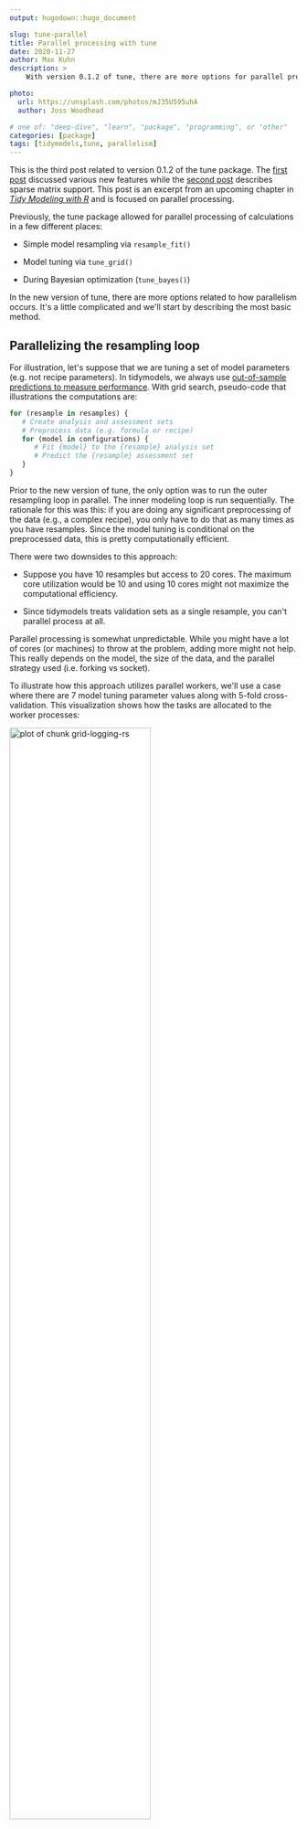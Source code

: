 ```yaml
---
output: hugodown::hugo_document

slug: tune-parallel
title: Parallel processing with tune 
date: 2020-11-27
author: Max Kuhn
description: >
    With version 0.1.2 of tune, there are more options for parallel processing.  

photo:
  url: https://unsplash.com/photos/mJ35U595uhA
  author: Joss Woodhead

# one of: "deep-dive", "learn", "package", "programming", or "other"
categories: [package] 
tags: [tidymodels,tune, parallelism]
---
```




<!--
TODO:
* [ ] Pick category and tags (see existing with `post_tags()`)
* [ ] Find photo & update yaml metadata
* [ ] Create `thumbnail-sq.jpg`; height and width should be equal
* [ ] Create `thumbnail-wd.jpg`; width should be >5x height
* [ ] `hugodown::use_tidy_thumbnail()`
* [ ] Add intro sentence
* [ ] `use_tidy_thanks()`
-->
This is the third post related to version 0.1.2 of the tune package. The [first post]() discussed various new features while the [second post]() describes sparse matrix support. This post is an excerpt from an upcoming chapter in [_Tidy Modeling with R_](https://www.tmwr.org/) and is focused on parallel processing. 

Previously, the tune package allowed for parallel processing of calculations in a few different places: 

* Simple model resampling via `resample_fit()`

* Model tuning via `tune_grid()`

* During Bayesian optimization (`tune_bayes()`)

In the new version of tune, there are more options related to how parallelism occurs. It's a little complicated and we'll start by describing the most basic method. 

## Parallelizing the resampling loop

For illustration, let's suppose that we are tuning a set of model parameters (e.g. not recipe parameters). In tidymodels, we always use [out-of-sample predictions to measure performance](https://www.tmwr.org/resampling.html). With grid search, pseudo-code that illustrations the computations are: 


```r
for (resample in resamples) {
   # Create analysis and assessment sets
   # Preprocess data (e.g. formula or recipe)
   for (model in configurations) {
      # Fit {model} to the {resample} analysis set
      # Predict the {resample} assessment set
   }
}
```

Prior to the new version of tune, the only option was to run the outer resampling loop in parallel. The inner modeling loop is run sequentially. The rationale for this was this: if you are doing any significant preprocessing of the data (e.g., a complex recipe), you only have to do that as many times as you have resamples. Since the model tuning is conditional on the preprocessed data, this is pretty computationally efficient. 

There were two downsides to this approach: 

 * Suppose you have 10 resamples but access to 20 cores. The maximum core utilization would be 10 and using 10 cores might not maximize the computational efficiency.

 * Since tidymodels treats validation sets as a single resample, you can't parallel process at all. 

Parallel processing is somewhat unpredictable. While you might have a lot of cores (or machines) to throw at the problem, adding more might not help. This really depends on the model, the size of the data, and the parallel strategy used (i.e. forking vs socket). 

To illustrate how this approach utilizes parallel workers, we'll use a case where there are 7 model tuning parameter values along with 5-fold cross-validation. This visualization shows how the tasks are allocated to the worker processes:

<img src="figure/grid-logging-rs-1.svg" title="plot of chunk grid-logging-rs" alt="plot of chunk grid-logging-rs" width="70%" />

The code assigns each of the five resamples to their own worker process which, in this case, is a core on a single desktop machine. That worker conducts the preprocessing then loops over the models. The preprocessing happens once per resample. 

In the new version of tune, there is a control option called `parallel_over`. Setting this to a value of `"resamples"` will select this scheme to parallelize the computations. 


## Parallelizing everything

Another option that we can pursue is to take the two loops shown above and merge them into a single loop. 


```r
all_tasks <- crossing(resamples, configurations)

for (iter in all_tasks) {                           
   # Create analysis and assessment sets for {iter}
   # Preprocess data (e.g. formula or recipe)
   # Fit model {iter} to the {iter} analysis set
   # Predict the {iter} assessment set
}
```

With seven models and five resamples there are a total of 35 separate tasks that can be given to the worker processes. Foe this example, that would allow up to 35 cores/machines to run simultaneously. If we had a validation step, this would also enable the model loop to run in parallel. 

The downside to this approach is that the preprocessing is unnecessarily repeated multiple times (depending on how tasks are allocated to the worker processes). 

Taking our previous example, here is what the allocations look like if the 35 tasks are run across 10 cores: 

![plot of chunk grid-logging-all](figure/grid-logging-all-1.svg)

For each resample, the preprocessing is needlessly run six additional times. If the preprocessing is fast, this might be the best approach. 

To enable this approach, the control option is set to `parallel_over = "everything"`. 

## Automatic strategy detection

The default for `parallel_over` is `NULL`. This allows us to check and see if there are multiple resamples. If that is the case, it uses a value of `"resamples"`; otherwise, `"everything"` is used. 

## How much faster are the computations? 

As an example, we tuned a boosted tree with the `xgboost` engine on a data set of 4,000 samples. Five-fold cross-validation was used with 10 candidate models. These data required some baseline preprocessing that did not require any estimation. The preprocessing was handled three different ways:

1. Preprocess the data prior to modeling using a `dplyr` pipeline (labeled as "none" in the plots below).
2. Conduct the same preprocessing using a recipe (shown as "light" preprocessing).
3. With a recipe, add an additional step that has a high computational cost (labeled as "expensive"). 

The first and second preprocessing options are designed to measure the computational cost of the recipe. The third option measures the cost of performing redundant computations with `parallel_over = "everything"`. 

We evaluated this process using variable number of worker processes and using the two `parallel_over` options. The computer has 10 physical cores and 20 virtual cores (via hyper threading). 

Let's consider the raw execution times:

![plot of chunk grid-par-times](figure/grid-par-times-1.svg)

Since there were only five resamples, the number of cores used when `parallel_over = "resamples"` is limited to five. 

Comparing the curves in the first two panels for "none" and "light": 

* There is little difference in the execution times between the panels. This indicates, for these data, there is no real computational penalty for doing the preprocessing steps in a recipe. 

* There is some benefit for using `parallel_over = "everything"` with many cores. However, as shown below, the majority of the benefit of parallel processing occurs in the first five workers.

With the expensive preprocessing step, there is a considerable difference in execution times. Using `parallel_over = "everything"` is problematic since, even using all cores, it never achieves the execution time that `parallel_over = "resamples"` attains with five cores. This is because the costly preprocessing step is unnecessarily repeated in the computational scheme. 

## PSOCK clusters

The primary method for parallel processing on Windows computers uses a PSOCK cluster. From [_Parallel R_](https://www.oreilly.com/library/view/parallel-r/9781449317850/): 

> "The parallel package comes with two transports: 'PSOCK' and 'FORK'. The 'PSOCK' transport is a streamlined version of [snow](https://biostats.bepress.com/uwbiostat/paper193/)'s 'SOCK' transport. It starts workers using the Rscript command, and communicates between the master and workers using socket connections."

This method works on all major operating systems. 

Different parallel processing technologies work in different ways. About mid-year we started to receive a number of issue reports where PSOCK clusters were failing on Windows. This was due to how parallel workers are initialized; they really don't know anything about the main R process (e.g., what packages are loaded, what data objects should have access, etc). Those problems are now solved with the most recent versions of the parsnip, recipes, and tune packages. 
